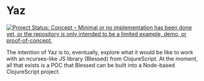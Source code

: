 Yaz
===

[![Project Status: Concept – Minimal or no implementation has been done yet, or the repository is only intended to be a limited example, demo, or proof-of-concept.](http://www.repostatus.org/badges/latest/concept.svg)](http://www.repostatus.org/#concept)

The intention of Yaz is to, eventually, explore what it would be like to work with an ncurses-like JS library (Blessed) from ClojureScript. At the moment, all that exists is a POC that Blessed can be built into a Node-based ClojureScript project.
